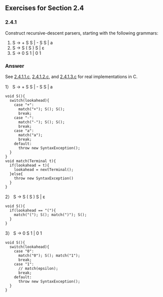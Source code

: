 ## Exercises for Section 2.4

### 2.4.1

Construct recursive-descent parsers, starting with the following grammars:

1. S -> + S S | - S S | a
2. S -> S ( S ) S | ε
3. S -> 0 S 1 | 0 1

### Answer

See [2.4.1.1.c](./2.4.1.1.c), [2.4.1.2.c](./2.4.1.2.c), and [2.4.1.3.c](./2.4.1.3.c) for real implementations in C.

1） S -> + S S | - S S | a

```
void S(){
  switch(lookahead){
    case "+":
      match("+"); S(); S();
      break;
    case "-":
      match("-"); S(); S();
      break;
    case "a":
      match("a");
      break;
    default:
      throw new SyntaxException();
  }
}
void match(Terminal t){
  if(lookahead = t){
    lookahead = nextTerminal();
  }else{
    throw new SyntaxException()
  }
}
```

2） S -> S ( S ) S | ε

```
void S(){
  if(lookahead == "("){
    match("("); S(); match(")"); S();
  }
}
```

3） S -> 0 S 1 | 0 1

```
void S(){
  switch(lookahead){
    case "0":
      match("0"); S(); match("1");
      break;
    case "1":
      // match(epsilon);
      break;
    default:
      throw new SyntaxException();
  }
}
```

